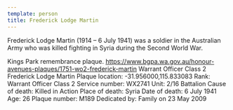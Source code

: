 ```yaml
---
template: person
title: Frederick Lodge Martin
---
```


Frederick Lodge Martin (1914 – 6 July 1941) was a soldier in the Australian Army who was killed fighting in Syria during the Second World War.

Kings Park remembrance plaque. https://www.bgpa.wa.gov.au/honour-avenues-plaques/1751-wo2-frederick-martin Warrant Officer Class 2 Frederick Lodge Martin Plaque
location: -31.956000,115.833083 Rank: Warrant Officer Class 2 Service number: WX2741 Unit: 2/16 Battalion Cause of death: Killed in Action
Place of death: Syria Date of death: 6 July 1941 Age: 26 Plaque number: M189 Dedicated by: Family on 23 May 2009
